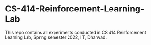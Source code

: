 # CS-414-Reinforcement-Learning-Lab
This repo contains all experiments conducted in CS 414 Reinforcement Learning Lab, Spring semester 2022, IIT, Dharwad.
